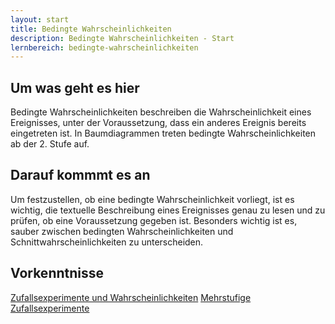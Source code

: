 ```yaml
---
layout: start
title: Bedingte Wahrscheinlichkeiten
description: Bedingte Wahrscheinlichkeiten - Start
lernbereich: bedingte-wahrscheinlichkeiten
---
```


## Um was geht es hier

Bedingte Wahrscheinlichkeiten beschreiben die Wahrscheinlichkeit eines Ereignisses, unter der Voraussetzung, dass ein anderes Ereignis bereits eingetreten ist. In Baumdiagrammen treten bedingte Wahrscheinlichkeiten ab der 2. Stufe auf.

## Darauf kommmt es an

Um festzustellen, ob eine bedingte Wahrscheinlichkeit vorliegt, ist es wichtig, die textuelle Beschreibung eines Ereignisses genau zu lesen und zu prüfen, ob eine Voraussetzung gegeben ist. Besonders wichtig ist es, sauber zwischen bedingten Wahrscheinlichkeiten und Schnittwahrscheinlichkeiten zu unterscheiden. 

## Vorkenntnisse

<a
        href="{{ '/lernbereiche/stochastik/zufallsexperimente-und-wahrscheinlichkeiten/start.html' | relative_url }}"
        >Zufallsexperimente und Wahrscheinlichkeiten</a
      >
<a
        href="{{ '/lernbereiche/stochastik/mehrstufige-zufallsexperimente/start.html' | relative_url }}"
        >Mehrstufige Zufallsexperimente</a
      >
